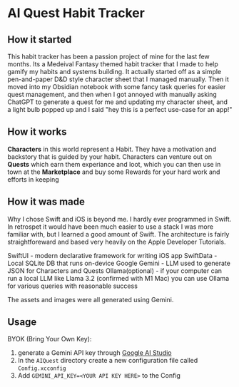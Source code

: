 # AI Quest Habit Tracker

## How it started
This habit tracker has been a passion project of mine for the last few months. Its a Medeival Fantasy themed habit tracker that I made to help  gamify my habits and systems building. It actually started off as a simple pen-and-paper D&D style character sheet that I managed manually. Then it moved into my Obsidian notebook with some fancy task queries for easier quest management, and then when I got annoyed with manually asking ChatGPT to generate a quest for me and updating my character sheet, and a light bulb popped up and I said "hey this is a perfect use-case for an app!"

## How it works
**Characters** in this world represent a Habit. They have a motivation and backstory that is guided by your habit. 
Characters can venture out on **Quests** which earn them experiance and loot, which you can then use in town at the **Marketplace** and buy some Rewards for your hard work and efforts in keeping

## How it was made
Why I chose Swift and iOS is beyond me. I hardly ever programmed in Swift. In retrospet it would have been much easier to use a stack I was more familiar with, but I learned a good amount of Swift. The architecture is fairly straightforeward and based very heavily on the Apple Developer Tutorials.

SwiftUI - modern declarative framework for writing iOS app
SwiftData - Local SQLite DB that runs on-device
Google Gemini - LLM used to generate JSON for Characters and Quests
Ollama(optional) - if your computer can run a local LLM like Llama 3.2 (confirmed with M1 Mac) you can use Ollama for various queries with reasonable success

The assets and images were all generated using Gemini. 

## Usage 
BYOK (Bring Your Own Key):
1. generate a Gemini API key through [Google AI Studio](https://aistudio.google.com/apikey)
2. In the `AIQuest` directory create a new configuration file called `Config.xcconfig`
3. Add `GEMINI_API_KEY=<YOUR API KEY HERE>` to the Config
